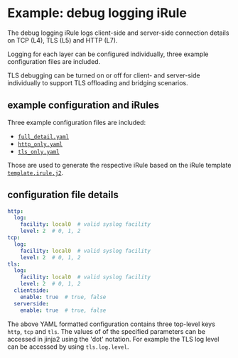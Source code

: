 # Example: debug logging iRule

The debug logging iRule logs client-side and server-side connection details on TCP (L4), TLS (L5) and HTTP (L7).

Logging for each layer can be configured individually, three example configuration files are included.

TLS debugging can be turned on or off for client- and server-side individually to support TLS offloading and bridging scenarios.

## example configuration and iRules

Three example configuration files are included:

- [`full_detail.yaml`](full_detail.yaml)
- [`http_only.yaml`](http_only.yaml)
- [`tls_only.yaml`](tls_only.yaml)

Those are used to generate the respective iRule based on the iRule template [`template.irule.j2`](template.irule.j2).


## configuration file details

```yaml
http:
  log:
    facility: local0  # valid syslog facility
    level: 2  # 0, 1, 2
tcp:
  log:
    facility: local0  # valid syslog facility
    level: 2  # 0, 1, 2
tls:
  log:
    facility: local0  # valid syslog facility
    level: 2  # 0, 1, 2
  clientside:
    enable: true  # true, false
  serverside:
    enable: true  # true, false
```

The above YAML formatted configuration contains three top-level keys `http`, `tcp` and `tls`. The values of of the specified parameters can be accessed in jinja2 using the 'dot' notation.
For example the TLS log level can be accessed by using `tls.log.level`.
